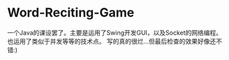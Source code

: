 # Word-Reciting-Game
一个Java的课设罢了。主要是运用了Swing开发GUI，以及Socket的网络编程。也运用了类似于并发等等的技术点。
写的真的很烂...但最后检查的效果好像还不错:)
